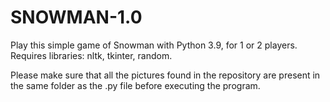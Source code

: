 # SNOWMAN-1.0
Play this simple game of Snowman with Python 3.9, for 1 or 2 players. Requires libraries: nltk, tkinter, random.

Please make sure that all the pictures found in the repository are present in the same folder as the .py file before executing the program.
